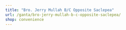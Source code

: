 ```yaml
---
title: "Bro. Jerry Mullah B/C Opposite Saclepea"
url: /ganta/bro-jerry-mullah-b-c-opposite-saclepea/
shop: convenience
---
```


